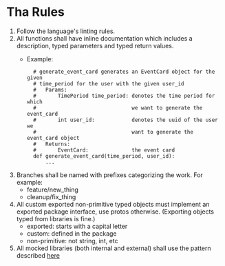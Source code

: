 # Tha Rules

1. Follow the language's linting rules.
2. All functions shall have inline documentation which includes a description, typed parameters and typed return values.
    - Example:
            
            # generate_event_card generates an EventCard object for the given
            # time_period for the user with the given user_id
            #   Params:
            #       TimePeriod time_period: denotes the time period for which
            #                               we want to generate the event_card
            #       int user_id:            denotes the uuid of the user we 
            #                               want to generate the event_card object
            #   Returns:
            #       EventCard:              the event card
            def generate_event_card(time_period, user_id):
                ...
3. Branches shall be named with prefixes categorizing the work. For example:
    * feature/new_thing
    * cleanup/fix_thing
4. All custom exported non-primitive typed objects must implement an exported package interface, use protos otherwise. (Exporting objects typed from libraries is fine.)
    * exported: starts with a capital letter
    * custom: defined in the package
    * non-primitive: not string, int, etc
5. All mocked libraries (both internal and external) shall use the pattern described [here](https://eric-fritz.com/articles/testing-patterns-in-go/)